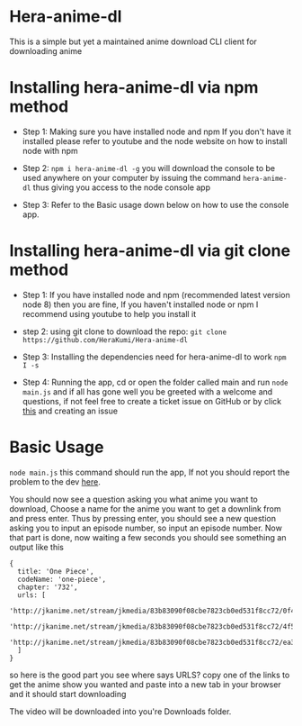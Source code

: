 # Hera-anime-dl
This is a simple but yet a maintained anime download CLI client for downloading anime

# Installing hera-anime-dl via npm method
* Step 1: Making sure you have installed node and npm If you don't have it installed please refer to youtube and the node website on how to install node with npm

* Step 2: `npm i hera-anime-dl -g` you will download the console to be used anywhere on your computer by issuing the command `hera-anime-dl` thus giving you access to the node console app

* Step 3: Refer to the Basic usage down below on how to use the console app.

# Installing hera-anime-dl via git clone method
* Step 1: If you have installed node and npm (recommended latest version node 8) then you are fine, If you haven't installed node or npm I recommend using youtube to help you install it

* step 2: using git clone to download the repo: `git clone https://github.com/HeraKumi/Hera-anime-dl`

* Step 3: Installing the dependencies need for hera-anime-dl to work `npm I -s`

* Step 4: Running the app, cd or open the folder called main and run `node main.js` and if all has gone well you be greeted with a welcome and questions, if not feel free to create a ticket issue on GitHub or by click [this](https://github.com/HeraKumi/Hera-anime-dl/issues) and creating an issue

# Basic Usage
`node main.js` this command should run the app, If not you should report the problem to the dev [here](https://github.com/HeraKumi/Hera-anime-dl/issues).

You should now see a question asking you what anime you want to download, Choose a name for the anime you want to get a downlink from and press enter. Thus by pressing enter, you should see a new question asking you to input an episode number, so input an episode number. Now that part is done, now waiting a few seconds you should see something an output like this
``` 
{
  title: 'One Piece',
  codeName: 'one-piece',
  chapter: '732',
  urls: [
    'http://jkanime.net/stream/jkmedia/83b83090f08cbe7823cb0ed531f8cc72/0f40333b749a2a6d1bc5706accd73329/1/1de4451f8844a9c171830d25ff1cebbb/',
    'http://jkanime.net/stream/jkmedia/83b83090f08cbe7823cb0ed531f8cc72/4f501d26373b56e0fe0351c1a6154bd4/1/1de4451f8844a9c171830d25ff1cebbb/',
    'http://jkanime.net/stream/jkmedia/83b83090f08cbe7823cb0ed531f8cc72/ea38fc252cc488c0c1149875b8694f87/1/1de4451f8844a9c171830d25ff1cebbb/'
  ]
}
```
so here is the good part you see where says URLS? copy one of the links to get the anime show you wanted and paste into a new tab in your browser and it should start downloading

The video will be downloaded into you're Downloads folder.
